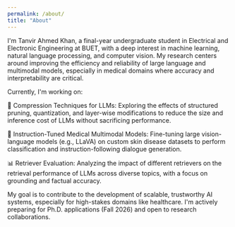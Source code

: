 ```yaml
---
permalink: /about/
title: "About"
---
```


I'm Tanvir Ahmed Khan, a final-year undergraduate student in Electrical and Electronic Engineering at BUET, with a deep interest in machine learning, natural language processing, and computer vision. My research centers around improving the efficiency and reliability of large language and multimodal models, especially in medical domains where accuracy and interpretability are critical.

Currently, I'm working on:

🔬 Compression Techniques for LLMs: Exploring the effects of structured pruning, quantization, and layer-wise modifications to reduce the size and inference cost of LLMs without sacrificing performance.

🧠 Instruction-Tuned Medical Multimodal Models: Fine-tuning large vision-language models (e.g., LLaVA) on custom skin disease datasets to perform classification and instruction-following dialogue generation.

📊 Retriever Evaluation: Analyzing the impact of different retrievers on the retrieval performance of LLMs across diverse topics, with a focus on grounding and factual accuracy.

My goal is to contribute to the development of scalable, trustworthy AI systems, especially for high-stakes domains like healthcare. I'm actively preparing for Ph.D. applications (Fall 2026) and open to research collaborations.
